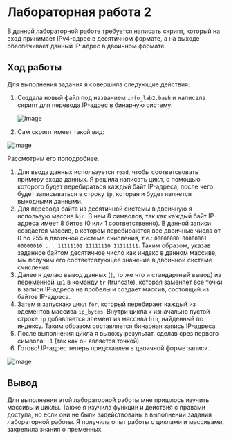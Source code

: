 # Лабораторная работа 2

В данной лабораторной работе требуется написать скрипт, который на вход принимает IPv4-адрес в десятичном формате, а на выходе обеспечивает данный IP-адрес в двоичном формате.

## Ход работы

Для выполнения задания я совершила следующие действия:

1. Создала новый файл под названием `info_lab2.bash` и написала скрипт для перевода IP-адрес в бинарную систему:

   ![image](https://github.com/user-attachments/assets/deac1224-98ad-4867-808b-b651a4a574d6)
   
2. Сам скрипт имеет такой вид:
   
![image](https://github.com/user-attachments/assets/6d71b3b2-c57d-4e7e-8fe7-d5bd3178644e)

Рассмотрим его поподробнее.
1. Для ввода данных используется `read`, чтобы соответсвовать примеру входа данных. Я решила написать цикл, с помощью которого будет перебираться каждый байт IP-адреса, после чего будет записываться в строку `ip`, которая и будет является выходными данными.
2. Для перевода байта из десятичной системы в двоичную я использую массив `bin`. В нем 8 символов, так как каждый байт IP-адреса имеет 8 битов (0 или 1 соответственно). В данной записи создается массив, в котором перебираются все двоичные числа от 0 по 255 в двоичной системе счисления, т.е.: `00000000 00000001 00000010 ... 11111101 11111110 11111111`. Таким образом, указав заданное байтом десятичное число как индекс в данном массиве, мы получим его соответсвтующее значение в двоичной системе счисления.
3. Далее я делаю вывод данных (`|`, то же что и стандартный вывод) из переменной `ip1` в команду `tr` (truncate), которая заменяет все точки в записи IP-адреса на пробелы и создает массив, состоящий из байтов IP-адреса.
4. Затем я запускаю цикл `for`, который перебирает каждый из эдементов массива `ip_bytes`. Внутри цикла к изначально пустой строке `ip` добавляется элемент из массива `bin`, найденный по индексу. Таким образом составляется бинарная запись IP-адреса.
5. После выполнения цикла я вывожу результат, сделав срез первого символа: `:1` (так как он является точкой).
6. Готово! IP-адрес теперь представлен в двоичной форме записи.

![image](https://github.com/user-attachments/assets/b1a69581-1800-491b-875e-11e8b3ea20ab)

## Вывод

Для выполнения этой лабораторной работы мне пришлось изучить массивы и циклы. Также я изучила функции и действия с правами доступа, но если они не были задействованы в выполнении задания лабораторной работы. Я получила опыт работы с циклами и массивами, закрепила знания о пременных. 
